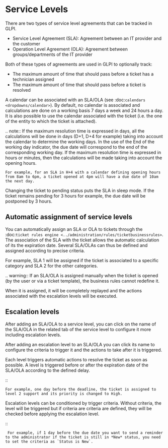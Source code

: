 Service Levels
==============

There are two types of service level agreements that can be tracked in GLPI.
- Service Level Agreement (SLA): Agreement between an IT provider and the customer
- Operation Level Agreement (OLA): Agreement between groups/departments of the IT provider

Both of these types of agreements are used in GLPI to optionally track:
- The maximum amount of time that should pass before a ticket has a technician assigned
- The maximum amount of time that should pass before a ticket is resolved

A calendar can be associated with an SLA/OLA (see :doc:`calendars <dropdowns/calendar>`).
By default, no calendar is associated and calculations are done on a working basis 7 days a week and 24 hours a day.
It is also possible to use the calendar associated with the ticket (i.e. the one of the entity to which the ticket is attached).

.. note::
    If the maximum resolution time is expressed in days, all the calculations will be done in days (D+1, D+4 for example) taking into account the calendar to determine the working days.
    In the use of the End of the working day indicator, the due date will correspond to the end of the corresponding working day.
    If the maximum resolution time is expressed in hours or minutes, then the calculations will be made taking into account the opening hours.

    For example, for an SLA in H+4 with a calendar defining opening hours from 8am to 6pm, a ticket opened at 4pm will have a due date of 10am the next day.

Changing the ticket to pending status puts the SLA in sleep mode.
If the ticket remains pending for 3 hours for example, the due date will be postponed by 3 hours.

Automatic assignment of service levels
--------------------------------------

You can automatically assign an SLA or OLA to tickets through the :doc:`ticket rules engine <../administration/rules/ticketbusinessrules>`.
The association of the SLA with the ticket allows the automatic calculation of its the expiration date.
Several SLA/OLAs can thus be defined and assigned according to precise criteria.

For example, SLA 1 will be assigned if the ticket is associated to a specific category and SLA 2 for the other categories.

.. warning::
    If an SLA/OLA is assigned manually when the ticket is opened (by the user or via a ticket template), the business rules cannot redefine it.

When it is assigned, it will be completely replayed and the actions associated with the escalation levels will be executed.

Escalation levels
-----------------

After adding an SLA/OLA to a service level, you can click on the name of the SLA/OLA in the related tab of the service level to configure it more including escalation levels.

After adding an escalation level to an SLA/OLA you can click its name to configure the criteria to trigger it and the actions to take after it is triggered.

Each level triggers automatic actions to resolve the ticket as soon as possible.
A level is triggered before or after the expiration date of the SLA/OLA according to the defined delay.

::

    For example, one day before the deadline, the ticket is assigned to level 2 support and its priority is changed to High.

Escalation levels can be conditioned by trigger criteria.
Without criteria, the level will be triggered but if criteria are criteria are defined, they will be checked before applying the escalation level.

::

     For example, if 1 day before the due date you want to send a reminder to the administrator if the ticket is still in *New* status, you need to set the criteria as `Status is New`.